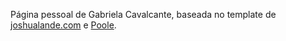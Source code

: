 Página pessoal de Gabriela Cavalcante, baseada no template de [joshualande.com](http://joshualande.com) e [Poole](http://getpoole.com/).
